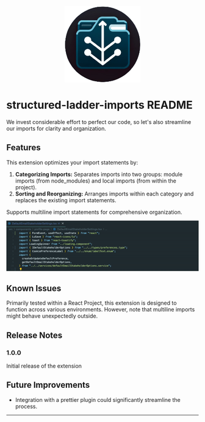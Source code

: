 <p align="center">
  <img src="/images/logo.png" alt="feature X" width="200" height="200"/>
</p>

# structured-ladder-imports README

We invest considerable effort to perfect our code, so let's also streamline our imports for clarity and organization.

## Features

This extension optimizes your import statements by:

1. **Categorizing Imports:** Separates imports into two groups: module imports (from node_modules) and local imports (from within the project).
2. **Sorting and Reorganizing:** Arranges imports within each category and replaces the existing import statements.

Supports multiline import statements for comprehensive organization.

<p align="center">
  <img src="/images/demo.gif" alt="Extension Demo"/>
</p>

## Known Issues

Primarily tested within a React Project, this extension is designed to function across various environments. However, note that multiline imports might behave unexpectedly outside.

## Release Notes

### 1.0.0

Initial release of the extension

## Future Improvements

- Integration with a prettier plugin could significantly streamline the process.

---
